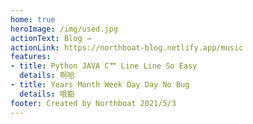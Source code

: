 ```yaml
---
home: true
heroImage: /img/used.jpg
actionText: Blog →
actionLink: https://northboat-blog.netlify.app/music
features:
- title: Python JAVA C艹 Line Line So Easy
  details: 啊哈
- title: Years Month Week Day Day No Bug
  details: 哦豁
footer: Created by Northboat 2021/5/3
---
```


